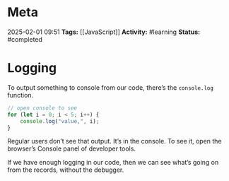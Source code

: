 # Meta
2025-02-01 09:51
**Tags:** [[JavaScript]]
**Activity:** #learning 
**Status:** #completed 

# Logging
To output something to console from our code, there’s the `console.log` function.
```JavaScript title:example.js
// open console to see
for (let i = 0; i < 5; i++) {
	console.log("value,", i);
}
```

Regular users don’t see that output. It’s in the console. To see it, open the browser’s Console panel of developer tools.

If we have enough logging in our code, then we can see what’s going on from the records, without the debugger.